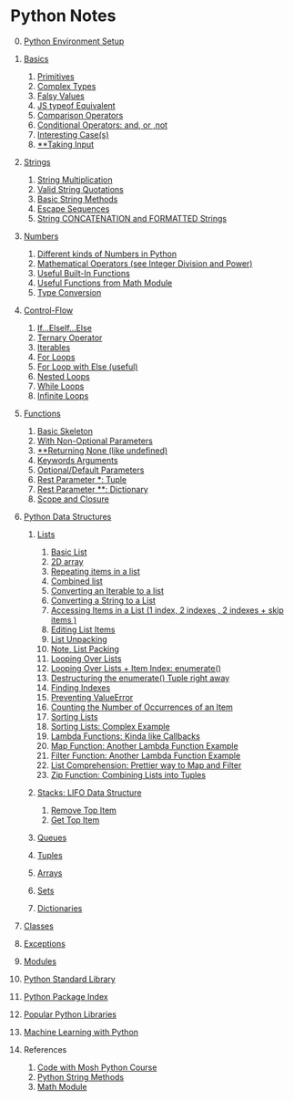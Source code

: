 # Python Notes

0. [Python Environment Setup](https://github.com/SSaquif/python-notebook/blob/master/0-setup-instructions.md)

1. [Basics](https://github.com/SSaquif/python-notebook/blob/master/1-basics.py)

   1. [Primitives](https://github.com/SSaquif/python-notebook/blob/master/1-basics.py#L1)
   2. [Complex Types](https://github.com/SSaquif/python-notebook/blob/master/1-basics.py#L6)
   3. [Falsy Values](https://github.com/SSaquif/python-notebook/blob/master/1-basics.py#L10)
   4. [JS typeof Equivalent](https://github.com/SSaquif/python-notebook/blob/master/1-basics.py#L15)
   5. [Comparison Operators](https://github.com/SSaquif/python-notebook/blob/master/1-basics.py#L18)
   6. [Conditional Operators: and, or ,not](https://github.com/SSaquif/python-notebook/blob/master/1-basics.py#L21)
   7. [Interesting Case(s)](https://github.com/SSaquif/python-notebook/blob/master/1-basics.py#L24)
   8. [\*\*Taking Input](https://github.com/SSaquif/python-notebook/blob/master/3-numbers.py#L24)

2. [Strings](https://github.com/SSaquif/python-notebook/blob/master/2-strings.py)

   1. [String Multiplication](https://github.com/SSaquif/python-notebook/blob/master/2-strings.py#L1)
   2. [Valid String Quotations](https://github.com/SSaquif/python-notebook/blob/master/2-strings.py#L4)
   3. [Basic String Methods](https://github.com/SSaquif/python-notebook/blob/master/2-strings.py#L10)
   4. [Escape Sequences](https://github.com/SSaquif/python-notebook/blob/master/2-strings.py#L24)
   5. [String CONCATENATION and FORMATTED Strings](https://github.com/SSaquif/python-notebook/blob/master/2-strings.py#L31)

3. [Numbers](https://github.com/SSaquif/python-notebook/blob/master/3-numbers.py)

   1. [Different kinds of Numbers in Python](https://github.com/SSaquif/python-notebook/blob/master/3-numbers.py#L3)
   2. [Mathematical Operators (see Integer Division and Power)](https://github.com/SSaquif/python-notebook/blob/master/3-numbers.py#L10)
   3. [Useful Built-In Functions](https://github.com/SSaquif/python-notebook/blob/master/3-numbers.py#L16)
   4. [Useful Functions from Math Module](https://github.com/SSaquif/python-notebook/blob/master/3-numbers.py#L22)
   5. [Type Conversion](https://github.com/SSaquif/python-notebook/blob/master/3-numbers.py#L27)

4. [Control-Flow](https://github.com/SSaquif/python-notebook/blob/master/4-control-flow.py)

   1. [If...ElseIf...Else](https://github.com/SSaquif/python-notebook/blob/master/4-control-flow.py#L1)
   2. [Ternary Operator](https://github.com/SSaquif/python-notebook/blob/master/4-control-flow.py#L14)
   3. [Iterables](https://github.com/SSaquif/python-notebook/blob/master/4-control-flow.py#L20)
   4. [For Loops](https://github.com/SSaquif/python-notebook/blob/master/4-control-flow.py#L27)
   5. [For Loop with Else (useful)](https://github.com/SSaquif/python-notebook/blob/master/4-control-flow.py#L38)
   6. [Nested Loops](https://github.com/SSaquif/python-notebook/blob/master/4-control-flow.py#L50)
   7. [While Loops](https://github.com/SSaquif/python-notebook/blob/master/4-control-flow.py#L55)
   8. [Infinite Loops](https://github.com/SSaquif/python-notebook/blob/master/4-control-flow.py#L64)

5. [Functions](https://github.com/SSaquif/python-notebook/blob/master/5-functions.py)

   1. [Basic Skeleton](https://github.com/SSaquif/python-notebook/blob/master/5-functions.py#L1)
   2. [With Non-Optional Parameters](https://github.com/SSaquif/python-notebook/blob/master/5-functions.py#L9)
   3. [\*\*Returning None (like undefined)](https://github.com/SSaquif/python-notebook/blob/master/5-functions.py#L17)
   4. [Keywords Arguments](https://github.com/SSaquif/python-notebook/blob/master/5-functions.py#L23)
   5. [Optional/Default Parameters](https://github.com/SSaquif/python-notebook/blob/master/5-functions.py#L33)
   6. [Rest Parameter \*: Tuple](https://github.com/SSaquif/python-notebook/blob/master/5-functions.py#L44)
   7. [Rest Parameter \*\*: Dictionary](https://github.com/SSaquif/python-notebook/blob/master/5-functions.py#L58)
   8. [Scope and Closure](https://github.com/SSaquif/python-notebook/blob/master/5-functions.py#L70)

6. [Python Data Structures](#)

   1. [Lists]()

      1. [Basic List]()
      2. [2D array]()
      3. [Repeating items in a list]()
      4. [Combined list]()
      5. [Converting an Iterable to a list]()
      6. [Converting a String to a List]()
      7. [Accessing Items in a List (1 index, 2 indexes , 2 indexes + skip items )]()
      8. [Editing List Items]()
      9. [List Unpacking]()
      10. [Note, List Packing]()
      11. [Looping Over Lists]()
      12. [Looping Over Lists + Item Index: enumerate()]()
      13. [Destructuring the enumerate() Tuple right away]()
      14. [Finding Indexes]()
      15. [Preventing ValueError]()
      16. [Counting the Number of Occurrences of an Item]()
      17. [Sorting Lists]()
      18. [Sorting Lists: Complex Example]()
      19. [Lambda Functions: Kinda like Callbacks]()
      20. [Map Function: Another Lambda Function Example]()
      21. [Filter Function: Another Lambda Function Example]()
      22. [List Comprehension: Prettier way to Map and Filter]()
      23. [Zip Function: Combining Lists into Tuples]()

   2. [Stacks: LIFO Data Structure]()

      1. [Remove Top Item]()
      2. [Get Top Item]()

   3. [Queues]()
   4. [Tuples]()
   5. [Arrays]()
   6. [Sets]()
   7. [Dictionaries]()

7. [Classes](#)
8. [Exceptions]()
9. [Modules](#)
10. [Python Standard Library]()
11. [Python Package Index]()
12. [Popular Python Libraries]()
13. [Machine Learning with Python]()

14. References
    1. [Code with Mosh Python Course](https://codewithmosh.com/p/python-programming-course-beginners)
    2. [Python String Methods](https://www.w3schools.com/python/python_ref_string.asp)
    3. [Math Module](https://www.w3schools.com/python/module_math.asp)
